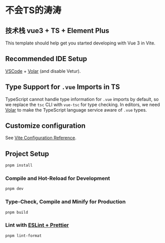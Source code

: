 # 不会TS的涛涛

## 技术栈 vue3 + TS + Element Plus

This template should help get you started developing with Vue 3 in Vite.

## Recommended IDE Setup

[VSCode](https://code.visualstudio.com/) + [Volar](https://marketplace.visualstudio.com/items?itemName=Vue.volar) (and disable Vetur).

## Type Support for `.vue` Imports in TS

TypeScript cannot handle type information for `.vue` imports by default, so we replace the `tsc` CLI with `vue-tsc` for type checking. In editors, we need [Volar](https://marketplace.visualstudio.com/items?itemName=Vue.volar) to make the TypeScript language service aware of `.vue` types.

## Customize configuration

See [Vite Configuration Reference](https://vite.dev/config/).

## Project Setup

```sh
pnpm install
```

### Compile and Hot-Reload for Development

```sh
pnpm dev
```

### Type-Check, Compile and Minify for Production

```sh
pnpm build
```

### Lint with [ESLint + Prettier](https://eslint.org/)

```sh
pnpm lint-format
```

